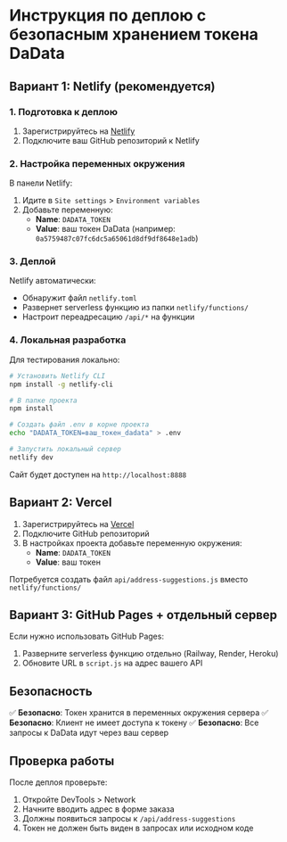 # Инструкция по деплою с безопасным хранением токена DaData

## Вариант 1: Netlify (рекомендуется)

### 1. Подготовка к деплою

1. Зарегистрируйтесь на [Netlify](https://netlify.com)
2. Подключите ваш GitHub репозиторий к Netlify

### 2. Настройка переменных окружения

В панели Netlify:

1. Идите в `Site settings` > `Environment variables`
2. Добавьте переменную:
   - **Name**: `DADATA_TOKEN`
   - **Value**: ваш токен DaData (например: `0a5759487c07fc6dc5a65061d8df9df8648e1adb`)

### 3. Деплой

Netlify автоматически:

- Обнаружит файл `netlify.toml`
- Развернет serverless функцию из папки `netlify/functions/`
- Настроит переадресацию `/api/*` на функции

### 4. Локальная разработка

Для тестирования локально:

```bash
# Установить Netlify CLI
npm install -g netlify-cli

# В папке проекта
npm install

# Создать файл .env в корне проекта
echo "DADATA_TOKEN=ваш_токен_dadata" > .env

# Запустить локальный сервер
netlify dev
```

Сайт будет доступен на `http://localhost:8888`

## Вариант 2: Vercel

1. Зарегистрируйтесь на [Vercel](https://vercel.com)
2. Подключите GitHub репозиторий
3. В настройках проекта добавьте переменную окружения:
   - **Name**: `DADATA_TOKEN`
   - **Value**: ваш токен

Потребуется создать файл `api/address-suggestions.js` вместо `netlify/functions/`

## Вариант 3: GitHub Pages + отдельный сервер

Если нужно использовать GitHub Pages:

1. Разверните serverless функцию отдельно (Railway, Render, Heroku)
2. Обновите URL в `script.js` на адрес вашего API

## Безопасность

✅ **Безопасно**: Токен хранится в переменных окружения сервера
✅ **Безопасно**: Клиент не имеет доступа к токену
✅ **Безопасно**: Все запросы к DaData идут через ваш сервер

## Проверка работы

После деплоя проверьте:

1. Откройте DevTools > Network
2. Начните вводить адрес в форме заказа
3. Должны появиться запросы к `/api/address-suggestions`
4. Токен не должен быть виден в запросах или исходном коде
